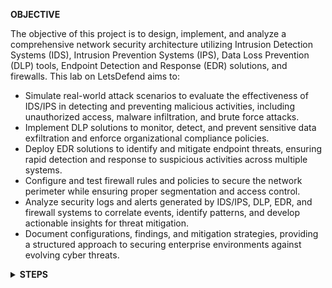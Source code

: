 <b>OBJECTIVE</b>

The objective of this project is to design, implement, and analyze a comprehensive network security architecture utilizing Intrusion Detection Systems (IDS), Intrusion Prevention Systems (IPS), Data Loss Prevention (DLP) tools, Endpoint Detection and Response (EDR) solutions, and firewalls. This lab on LetsDefend aims to:

- Simulate real-world attack scenarios to evaluate the effectiveness of IDS/IPS in detecting and preventing malicious activities, including unauthorized access, malware infiltration, and brute force attacks.
- Implement DLP solutions to monitor, detect, and prevent sensitive data exfiltration and enforce organizational compliance policies.
- Deploy EDR solutions to identify and mitigate endpoint threats, ensuring rapid detection and response to suspicious activities across multiple systems.
- Configure and test firewall rules and policies to secure the network perimeter while ensuring proper segmentation and access control.
- Analyze security logs and alerts generated by IDS/IPS, DLP, EDR, and firewall systems to correlate events, identify patterns, and develop actionable insights for threat mitigation.
- Document configurations, findings, and mitigation strategies, providing a structured approach to securing enterprise environments against evolving cyber threats.
  
<details>
  <summary><b>STEPS</b></summary>

  1. Analysing the Zeek-ftp.log file in LetsDefend, The Zeek ftp.log entry shows that the client at 192.168.74.100 successfully downloaded a file (delegated-afrinic-extended-latest.md5) from the FTP server at 192.168.74.20 using the RETR command. The transfer was authenticated with the username letsdefend and password ftp@letsdefend.io, and the 74-byte file was retrieved successfully, as indicated by the server's response code 226 ("Transfer complete").

     ![image](https://github.com/user-attachments/assets/8cde7eb4-7da3-41cf-ad0b-5783712f1483)


2. Analyzing the Suricata IPS log file on letsdefend, we can see the command was run successfully based on this screenshot;

   ![image](https://github.com/user-attachments/assets/881ecbbc-ca35-44ee-9c20-86d22db5350f)

   From analyzing these Suricata IPS logs, we can see that the adversary attempted to exploit an SSL vulnerability in the system which is called Poodle

![image](https://github.com/user-attachments/assets/8626fe6a-ec4c-42c6-bebd-150a9b7f0b6d)


<details>
  <sumary><b>FIREWALL</b></sumary>

   Analyzing these firewall logs (Fortinet Firewall), we can see the action taken was denied. At 07:30:52, the firewall named LETSDEFEND blocked an IMAP traffic attempt from 192.168.68.12 (WAN interface) to 192.168.68.34 (Port 143). The traffic was denied due to the absence of a matching policy (policyid=0) and was classified as low risk with no data packets or bytes transmitted. The source and destination were both located within the United States, and the application traffic was categorized as unscanned.

 ![image](https://github.com/user-attachments/assets/1b94e538-0510-440e-8a2d-ce025d0977c5)

 <b>ENDPOINT DETECTION RESPONSE</b>
 
 </details> 



